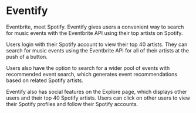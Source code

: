 # Eventify
Eventbrite, meet Spotify. Eventify gives users a convenient way to search for music events with the Eventbrite API using their top artists on Spotify. 

Users login with their Spotify account to view their top 40 artists. They can search for music events using the Eventbrite API for all of their artists at the push of a button. 

Users also have the option to search for a wider pool of events with recommended event search, which generates event recommendations based on related Spotify artists. 

Eventify also has social features on the Explore page, which displays other users and their top 40 Spotify artists. Users can click on other users to view their Spotify profiles and follow their Spotify accounts.
